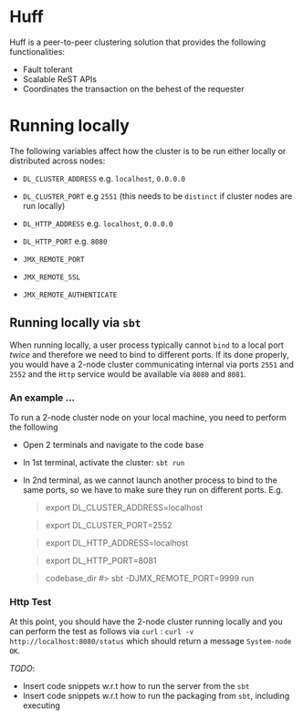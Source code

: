 # Huff

Huff is a peer-to-peer clustering solution that provides the following functionalities:

- Fault tolerant 
- Scalable ReST APIs
- Coordinates the transaction on the behest of the requester

# Running locally

The following variables affect how the cluster is to be run 
either locally or distributed across nodes:

- `DL_CLUSTER_ADDRESS` e.g. `localhost`, `0.0.0.0`
- `DL_CLUSTER_PORT` e.g `2551` (this needs to be `distinct` if cluster nodes are run locally)
- `DL_HTTP_ADDRESS` e.g. `localhost`, `0.0.0.0`
- `DL_HTTP_PORT`    e.g. `8080`

- `JMX_REMOTE_PORT`
- `JMX_REMOTE_SSL`
- `JMX_REMOTE_AUTHENTICATE`

## Running locally via `sbt`

When running locally, a user process typically cannot `bind` to a local port _twice_ and therefore
we need to bind to different ports. If its done properly, you would have a 2-node cluster communicating
internal via ports `2551` and `2552` and the `Http` service would be 
available via `8080` and `8081`.

### An example ...

To run a 2-node cluster node on your local machine, you need to perform the following
- Open 2 terminals and navigate to the code base
- In 1st terminal, activate the cluster: `sbt run`
- In 2nd terminal, as we cannot launch another process to bind to the same ports, so we have
  to make sure they run on different ports. E.g.
  
    >  export DL_CLUSTER_ADDRESS=localhost
    
    >  export DL_CLUSTER_PORT=2552
    
    >  export DL_HTTP_ADDRESS=localhost
    
    >  export DL_HTTP_PORT=8081
    
    >  codebase_dir #> sbt -DJMX_REMOTE_PORT=9999 run


### Http Test

At this point, you should have the 2-node cluster running locally
and you can perform the test as follows via `curl` : `curl -v http://localhost:8080/status`
which should return a message `System-node OK`.

*TODO*:
- Insert code snippets w.r.t how to run the server from the `sbt`
- Insert code snippets w.r.t how to run the packaging from `sbt`, including executing



